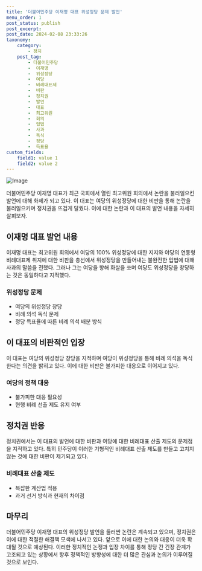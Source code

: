 ```yaml
---
title: '더불어민주당 이재명 대표 위성정당 문제 발언'
menu_order: 1
post_status: publish
post_excerpt: 
post_date: 2024-02-08 23:33:26
taxonomy:
    category:
        - 정치
    post_tag:
        - 더불어민주당
        -  이재명
        -  위성정당
        -  여당
        -  비례대표제
        -  비판
        -  정치권
        -  발언
        -  대표
        -  최고위원
        -  회의
        -  입법
        -  사과
        -  독식
        -  정당
        -  득표율
custom_fields:
    field1: value 1
    field2: value 2
---
```


![Image](https://imgnews.pstatic.net/image/023/2024/02/07/0003815498_001_20240207104801065.jpg?type=w647)

더불어민주당 이재명 대표가 최근 국회에서 열린 최고위원 회의에서 논란을 불러일으킨 발언에 대해 화제가 되고 있다. 이 대표는 여당의 위성정당에 대한 비판을 통해 논란을 불러일으키며 정치권을 뜨겁게 달궜다. 이에 대한 논란과 이 대표의 발언 내용을 자세히 살펴보자.
## 이재명 대표 발언 내용
이재명 대표는 최고위원 회의에서 여당의 100% 위성정당에 대한 지지와 야당의 연동형 비례대표제 취지에 대한 비판을 총선에서 위성정당을 만들어내는 불완전한 입법에 대해 사과의 말씀을 전했다. 그러나 그는 여당을 향해 화살을 쏘며 여당도 위성정당을 창당하는 것은 동일하다고 지적했다.
### 위성정당 문제
- 여당의 위성정당 창당
- 비례 의석 독식 문제
- 정당 득표율에 따른 비례 의석 배분 방식
## 이 대표의 비판적인 입장
이 대표는 여당의 위성정당 창당을 지적하며 여당이 위성정당을 통해 비례 의석을 독식한다는 의견을 밝히고 있다. 이에 대한 비판은 불가피한 대응으로 이어지고 있다.
### 여당의 정책 대응
- 불가피한 대응 필요성
- 현행 비례 선출 제도 유지 여부
## 정치권 반응
정치권에서는 이 대표의 발언에 대한 비판과 여당에 대한 비례대표 산출 제도의 문제점을 지적하고 있다. 특히 민주당이 이러한 기형적인 비례대표 산출 제도를 만들고 고치지 않는 것에 대한 비판이 제기되고 있다.
### 비례대표 산출 제도
- 복잡한 계산법 적용
- 과거 선거 방식과 현재의 차이점
## 마무리
더불어민주당 이재명 대표의 위성정당 발언을 둘러싼 논란은 계속되고 있으며, 정치권은 이에 대한 적절한 해결책 모색에 나서고 있다. 앞으로 이에 대한 논의와 대응이 더욱 확대될 것으로 예상된다. 이러한 정치적인 논쟁과 입장 차이를 통해 정당 간 긴장 관계가 고조되고 있는 상황에서 향후 정책적인 방향성에 대한 더 많은 관심과 논의가 이루어질 것으로 보인다.
